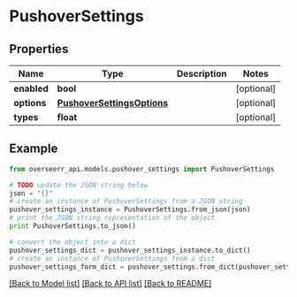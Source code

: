 # PushoverSettings


## Properties
Name | Type | Description | Notes
------------ | ------------- | ------------- | -------------
**enabled** | **bool** |  | [optional] 
**options** | [**PushoverSettingsOptions**](PushoverSettingsOptions.md) |  | [optional] 
**types** | **float** |  | [optional] 

## Example

```python
from overseerr_api.models.pushover_settings import PushoverSettings

# TODO update the JSON string below
json = "{}"
# create an instance of PushoverSettings from a JSON string
pushover_settings_instance = PushoverSettings.from_json(json)
# print the JSON string representation of the object
print PushoverSettings.to_json()

# convert the object into a dict
pushover_settings_dict = pushover_settings_instance.to_dict()
# create an instance of PushoverSettings from a dict
pushover_settings_form_dict = pushover_settings.from_dict(pushover_settings_dict)
```
[[Back to Model list]](../README.md#documentation-for-models) [[Back to API list]](../README.md#documentation-for-api-endpoints) [[Back to README]](../README.md)


